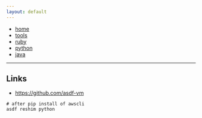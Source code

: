 ```yaml
---
layout: default
---
```

- [home](/index.md)
- [tools](/tools.md)
- [ruby](/lang-ruby.md)
- [python](/lang-python.md)
- [java](/lang-java.md)

---
## Links
- <https://github.com/asdf-vm>


```
# after pip install of awscli
asdf reshim python
```